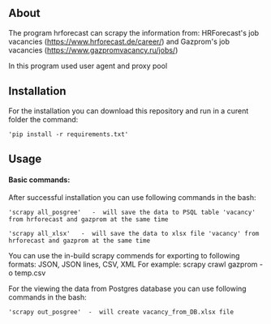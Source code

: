 ## About

The program hrforecast can scrapy the information from:
 	HRForecast's job vacancies (https://www.hrforecast.de/career/)
	and Gazprom's job vacancies (https://www.gazpromvacancy.ru/jobs/)

In this program used user agent and proxy pool

## Installation

For the installation you can download this repository and run in a curent folder the command:

	'pip install -r requirements.txt'

## Usage

#### Basic commands:

After successful installation you can use following commands in the bash:

	'scrapy all_posgree'   -  will save the data to PSQL table 'vacancy' from hrforecast and gazprom at the same time

	'scrapy all_xlsx'   -  will save the data to xlsx file 'vacancy' from hrforecast and gazprom at the same time

You can use the in-build scrapy commends for exporting to following formats: JSON, JSON lines, CSV, XML
For example: scrapy crawl gazprom -o temp.csv

For the viewing the data from Postgres database you can use following commands in the bash:

	'scrapy out_posgree'  -  will create vacancy_from_DB.xlsx file